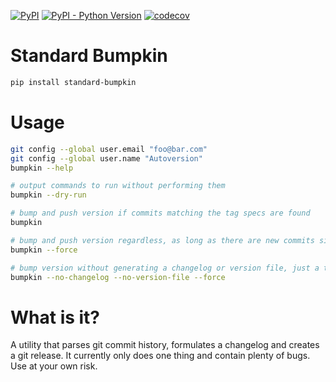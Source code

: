 
[![PyPI](https://img.shields.io/pypi/v/standard-bumpkin)](https://pypi.org/project/standard-bumpkin/) [![PyPI - Python Version](https://img.shields.io/pypi/pyversions/standard-bumpkin)](https://pypi.org/project/standard-bumpkin/)
 [![codecov](https://codecov.io/gh/fredheidrich/bumpkin/branch/main/graph/badge.svg?token=WCM92TNZCA)](https://codecov.io/gh/fredheidrich/bumpkin)

# Standard Bumpkin

```bash
pip install standard-bumpkin
```

# Usage

```bash
git config --global user.email "foo@bar.com"
git config --global user.name "Autoversion"
bumpkin --help
```

```bash
# output commands to run without performing them
bumpkin --dry-run

# bump and push version if commits matching the tag specs are found
bumpkin
```

```bash
# bump and push version regardless, as long as there are new commits since the last tag
bumpkin --force

# bump version without generating a changelog or version file, just a tag
bumpkin --no-changelog --no-version-file --force
```

# What is it?

A utility that parses git commit history, formulates a changelog and creates a git release. It currently only does one thing and contain plenty of bugs. Use at your own risk.
